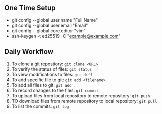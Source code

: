 One Time Setup
---
- git config --global user.name "Full Name"
- git config --global user.email "Email"
- git config --global core.editor "vim"
- ssh-keygen -t ed25519 -C "example@example.com"

Daily Workflow
---
1. To clone a git repostiory: `git clone <URL>`
2. To verify the status of files: `git status`
3. To view modifications to files: `git diff`
4. To add specific file to git: `git add <filename>`
5. To add all files to git: `git add .`
6. To record changes to the files: `git commit`
7. To upload files from local repository to remote repository: `git push`
8. TO download files from remote repository to local repository: `git pull`
9. To list the commits: `git log`
